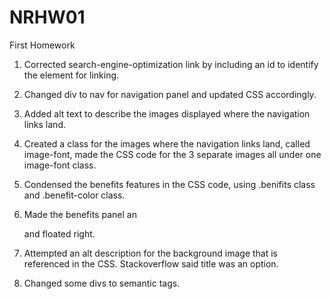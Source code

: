 # NRHW01
First Homework

1. Corrected search-engine-optimization link by including an id to identify the element for linking.

2. Changed div to nav for navigation panel and updated CSS accordingly.

3. Added alt text to describe the images displayed where the navigation links land.

4. Created a class for the images where the navigation links land, called image-font, made the CSS code for the 3 separate images all under one image-font class. 

5. Condensed the benefits features in the CSS code, using .benifits class and .benefit-color class. 

6. Made the benefits panel an <aside> and floated right. 

7. Attempted an alt description for the background image that is referenced in the CSS. Stackoverflow said title was an option. 

8. Changed some divs to semantic tags.